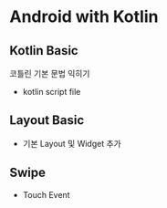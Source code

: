 # Android with Kotlin

## Kotlin Basic
코틀린 기본 문법 익히기
- kotlin script file

## Layout Basic
- 기본 Layout 및 Widget 추가

## Swipe
- Touch Event